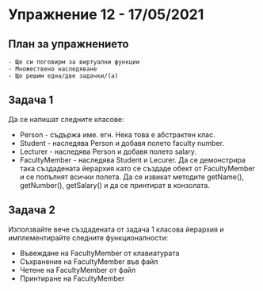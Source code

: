 # Упражнение 12 - 17/05/2021
## План за упражнението
	- Ще си поговирм за виртуални функции
	- Множествено наследяване
	- Ще решим една/две задачки/(а)

## Задача 1
Да се напишат следните класове:
- Person - съдържа име. егн. Нека това е абстрактен клас.
- Student - наследява Person и добавя полето faculty number.
- Lecturer - наследява Person и добавя полето salary.
- FacultyMember - наследява Student и Lecurer.
Да се демонстрира така създадената йерархия като се създаде обект от FacultyMember и се попълнят всички полета. 
Да се извикат методите getName(), getNumber(), getSalary() и да се принтират в конзолата.

## Задача 2
Използвайте вече създадената от задача 1 класова йерархия и имплементирайте следните функционалности:
- Въвеждане на FacultyMember от клавиатурата
- Съхранение на FacultyMember във файл
- Четене на FacultyMember от файл
- Принтиране на FacultyMember
